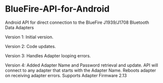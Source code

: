 # BlueFire-API-for-Android
Android API for direct connection to the BlueFire J1939/J1708 Bluetooth Data Adapters

Version 1:
	Initial version.
	
Version 2:
	Code updates.
	
Version 3:
	Handles Adapter looping errors.
	
Version 4:
	Added Adapter Name and Password retrieval and update.
	API will connect to any adapter that starts with the Adapter Name.
	Reboots adapter on receiving adapter errors.
	Supports Adapter Firmware 2.13

